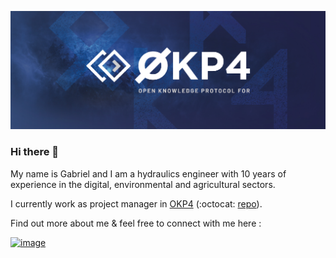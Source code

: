 ![banner](/banner.jpg)

### Hi there 👋

My name is Gabriel and I am a hydraulics engineer with 10 years of experience in the digital, environmental and agricultural sectors.

I currently work as project manager in [OKP4](https://okp4.network/) (:octocat: [repo](https://github.com/okp4/)).

Find out more about me & feel free to connect with me here :  

[![image](https://user-images.githubusercontent.com/92780073/142393015-7f73f6d0-d03d-48ad-94f2-082440436c3d.png)](https://www.linkedin.com/in/gabriel-mengin/)

<!--
**Gab-pm/Gab-pm** is a ✨ _special_ ✨ repository because its `README.md` (this file) appears on your GitHub profile.

Here are some ideas to get you started:

- 🔭 I’m currently working on ...
- 🌱 I’m currently learning ...
- 👯 I’m looking to collaborate on ...
- 🤔 I’m looking for help with ...
- 💬 Ask me about ...
- 📫 How to reach me: ...
- 😄 Pronouns: ...
- ⚡ Fun fact: ...
-->
